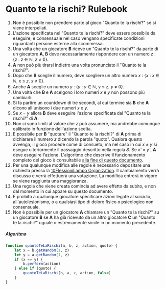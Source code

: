 # Quanto te la rischi? Rulebook

1. Non è possibile non prendere parte al gioco "Quanto te la rischi?" se si viene interpellati.
2. L'azione specificata nel "Quanto te la rischi?" deve essere possibile da eseguire, e consensuale nel caso vengano specificate condizioni riguardanti persone esterne alla scommessa.
3. Una volta che un giocatore __B__ riceve un "Quanto te la rischi?" da parte di un giocatore __A__, __B__ deve necessariamente rispondere con un numero _z_ : {_z_ : _z_ ∈ ℕ, _z_ ≠ 0}.
4. __A__ non può più tirarsi indietro una volta pronunciato il "Quanto te la rischi?".
5. Dopo che __B__ sceglie il numero, deve scegliere un altro numero _x_ : {_x_ : _x_ ∈ ℕ, _x_ ≤ _z_, _x_ ≠ 0}.
6. Anche __A__ sceglie un numero _y_ : {_y_ : _y_ ∈ ℕ, _y_ ≤ _z_, _y_ ≠ 0}.
7. Una volta che __B__ e __A__ scelgono i loro numeri _x_ e _y_ non possono più cambiarli.
8. Si fa partire un countdown di tre secondi, al cui termine sia __B__ che __A__ dicono all'unisono i due numeri _x_ e _y_.
9. Se _x_ = _y_ allora __B__ deve eseguire l'azione specificata dal "Quanto te la rischi?" di __A__.
10. Non ci sono limiti al valore che _z_ può assumere, ma andrebbe comunque calibrato in funzione dell'azione scelta.
11. È possibile per __B__ "quotare" il "Quanto te la rischi?" di __A__ prima di dichiarare il numero _z_ dicendo la parola "quoto". Qualora questo avvenga, il gioco procede come di consueto, ma nel caso in cui _x_ ≠ _y_ si esegue ulteriormente il passaggio descritto nella regola _8_. Se _x'_ = _y'_, __A__ deve eseguire l'azione. L'algoritmo che descrive il funzionamento completo del gioco è consultabile [alla fine di questo documento](#algoritmo).
12.  Per una qualunque modifica alle regole è necessario depositare una richiesta presso la [10FlessioniLampo Organization](https://github.com/10FlessioniLampo). Il cambiamento verrà discusso e verrà effettuerà una votazione. La modifica entrerà in vigore se viene raggiunta una maggioranza.
13.  Una regola che viene creata comincia ad avere effetto da subito, e non dal momento in cui appare su questo documento.
14. È proibito a qualunque giocatore specificare azioni legate al suicidio, all'autolesionismo, o a qualsiasi tipo di dolore fisico o psicologico non consensuale.
15. Non è possibile per un giocatore __A__ chiamare un "Quanto te la rischi?" su un giocatore __B__ se __A__ ha già ricevuto da un altro giocatore __C__ un "Quanto te la rischi?" uguale o estremamente simile in un momento precedente.


##### Algoritmo

```js
function quantoTeLaRischi(a, b, z, action, quoto) {
    let x = b.getRandom(1, z)
    let y = a.getRandom(1, z)
    if (x == y) {
        b.perform(action)
    } else if (quoto) {
        quantoTeLaRischi(b, a, z, action, false)
    }
}
```
